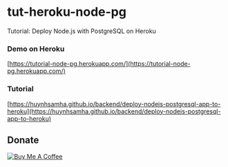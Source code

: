 # tut-heroku-node-pg

Tutorial: Deploy Node.js with PostgreSQL on Heroku

### Demo on Heroku
[https://tutorial-node-pg.herokuapp.com/](https://tutorial-node-pg.herokuapp.com/)

### Tutorial 
[https://huynhsamha.github.io/backend/deploy-nodejs-postgresql-app-to-heroku](https://huynhsamha.github.io/backend/deploy-nodejs-postgresql-app-to-heroku)


## Donate

<a href="https://www.buymeacoffee.com/harisk" target="_blank"><img src="https://www.buymeacoffee.com/assets/img/custom_images/orange_img.png" alt="Buy Me A Coffee" style="height: auto !important;width: auto !important;" ></a>
